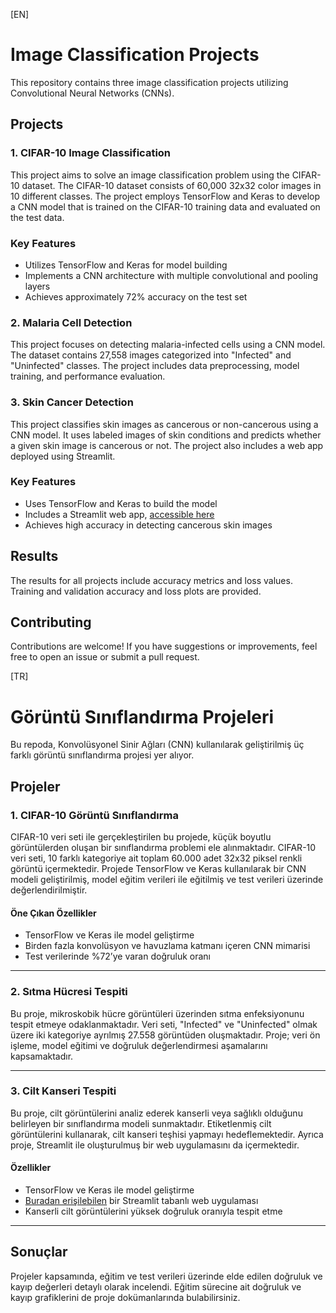 [EN]
# Image Classification Projects

This repository contains three image classification projects utilizing Convolutional Neural Networks (CNNs).

## Projects

### 1. CIFAR-10 Image Classification

This project aims to solve an image classification problem using the CIFAR-10 dataset. The CIFAR-10 dataset consists of 60,000 32x32 color images in 10 different classes. The project employs TensorFlow and Keras to develop a CNN model that is trained on the CIFAR-10 training data and evaluated on the test data.

### Key Features

- Utilizes TensorFlow and Keras for model building
- Implements a CNN architecture with multiple convolutional and pooling layers
- Achieves approximately 72% accuracy on the test set

### 2. Malaria Cell Detection

This project focuses on detecting malaria-infected cells using a CNN model. The dataset contains 27,558 images categorized into "Infected" and "Uninfected" classes. The project includes data preprocessing, model training, and performance evaluation.

### 3. Skin Cancer Detection

This project classifies skin images as cancerous or non-cancerous using a CNN model. It uses labeled images of skin conditions and predicts whether a given skin image is cancerous or not. The project also includes a web app deployed using Streamlit.

### Key Features

- Uses TensorFlow and Keras to build the model
- Includes a Streamlit web app, [accessible here](https://huggingface.co/spaces/metehanayhan/Skin-Cancer-Model)
- Achieves high accuracy in detecting cancerous skin images

## Results

The results for all projects include accuracy metrics and loss values. Training and validation accuracy and loss plots are provided.

## Contributing

Contributions are welcome! If you have suggestions or improvements, feel free to open an issue or submit a pull request.

[TR]
# Görüntü Sınıflandırma Projeleri

Bu repoda, Konvolüsyonel Sinir Ağları (CNN) kullanılarak geliştirilmiş üç farklı görüntü sınıflandırma projesi yer alıyor.

## Projeler

### 1. CIFAR-10 Görüntü Sınıflandırma

CIFAR-10 veri seti ile gerçekleştirilen bu projede, küçük boyutlu görüntülerden oluşan bir sınıflandırma problemi ele alınmaktadır. CIFAR-10 veri seti, 10 farklı kategoriye ait toplam 60.000 adet 32x32 piksel renkli görüntü içermektedir. Projede TensorFlow ve Keras kullanılarak bir CNN modeli geliştirilmiş, model eğitim verileri ile eğitilmiş ve test verileri üzerinde değerlendirilmiştir.

#### Öne Çıkan Özellikler

- TensorFlow ve Keras ile model geliştirme
- Birden fazla konvolüsyon ve havuzlama katmanı içeren CNN mimarisi
- Test verilerinde %72’ye varan doğruluk oranı

---

### 2. Sıtma Hücresi Tespiti

Bu proje, mikroskobik hücre görüntüleri üzerinden sıtma enfeksiyonunu tespit etmeye odaklanmaktadır. Veri seti, "Infected" ve "Uninfected" olmak üzere iki kategoriye ayrılmış 27.558 görüntüden oluşmaktadır. Proje; veri ön işleme, model eğitimi ve doğruluk değerlendirmesi aşamalarını kapsamaktadır.

---

### 3. Cilt Kanseri Tespiti

Bu proje, cilt görüntülerini analiz ederek kanserli veya sağlıklı olduğunu belirleyen bir sınıflandırma modeli sunmaktadır. Etiketlenmiş cilt görüntülerini kullanarak, cilt kanseri teşhisi yapmayı hedeflemektedir. Ayrıca proje, Streamlit ile oluşturulmuş bir web uygulamasını da içermektedir.

#### Özellikler

- TensorFlow ve Keras ile model geliştirme
- [Buradan erişilebilen](https://huggingface.co/spaces/metehanayhan/Skin-Cancer-Model) bir Streamlit tabanlı web uygulaması
- Kanserli cilt görüntülerini yüksek doğruluk oranıyla tespit etme

---

## Sonuçlar

Projeler kapsamında, eğitim ve test verileri üzerinde elde edilen doğruluk ve kayıp değerleri detaylı olarak incelendi. Eğitim sürecine ait doğruluk ve kayıp grafiklerini de proje dokümanlarında bulabilirsiniz.
